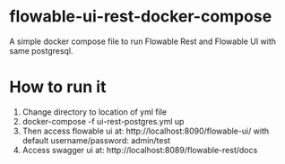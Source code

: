 # flowable-ui-rest-docker-compose
A simple docker compose file to run Flowable Rest and Flowable UI with same postgresql.
# How to run it
1. Change directory to location of yml file
2. docker-compose -f ui-rest-postgres.yml up
3. Then access flowable ui at: http://localhost:8090/flowable-ui/ with default username/password: admin/test
4. Access swagger ui at: http://localhost:8089/flowable-rest/docs
